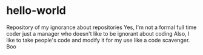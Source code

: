# hello-world
Repository of my ignorance about repositories
Yes, I'm not a formal full time coder just a manager who doesn't like to be ignorant about coding
Also, I like to take people's code and modify it for my use like a code scavenger.
Boo
